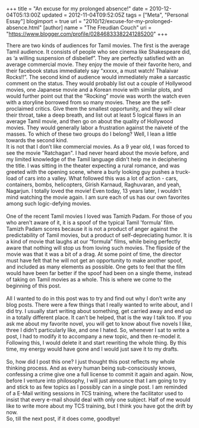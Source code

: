 +++
title = "An excuse for my prolonged absence!"
date = 2010-12-04T05:13:00Z
updated = 2012-11-04T09:52:05Z
tags = ["Meta", "Personal Essay"]
blogimport = true 
url = "2010/12/excuse-for-my-prolonged-absence.html"
[author]
	name = "The Freudian Couch"
	uri = "https://www.blogger.com/profile/02846833382241285200"
+++

<div dir="ltr" style="text-align: left;" trbidi="on">
There are two kinds of audiences for Tamil movies. The first is the average Tamil audience. It consists of people who see cinema like Shakespeare did, as ‘a willing suspension of disbelief”. They are perfectly satisfied with an average commercial movie. They enjoy the movie of their favorite hero, and their facebook status immediately say “xxxxx, a must watch! Thalaivar Rocks!!”. The second kind of audience would immediately make a sarcastic comment on the status. They would probably list out a couple of Hollywood movies, one Japanese movie and a Korean movie with similar plots, and would further point out that the “Rocking” movie was worth the watch even with a storyline borrowed from so many movies. These are the self-proclaimed critics. Give them the smallest opportunity, and they will clear their throat, take a deep breath, and list out at least 5 logical flaws in an average Tamil movie, and then go on about the quality of Hollywood movies. They would generally labor a frustration against the naiveté of the masses. To which of these two groups do I belong? Well, I lean a little towards the second kind.<br />
It is not that I don’t like commercial movies. As a 9 year old, I was forced to see the movie "Ratchagan". I had never heard about the movie before, and my limited knowledge of the Tamil language didn't help me in deciphering the title. I was sitting in the theater expecting a rural romance, and was greeted with the opening scene, where a burly looking guy pushes a truck-load of cars into a valley. What followed this was a lot of action - cars, containers, bombs, helicopters, Girish Karnaud, Raghuvaran, and yeah, Nagarjun. I totally loved the movie! Even today, 13 years later, I wouldn't mind watching the movie again.  I am sure each of us has our own favorites among such logic-defying movies.<br />
<br />
One of the recent Tamil movies I loved was Tamizh Padam. For those of you who aren't aware of it, it is a spoof of the typical Tamil 'formula' film. Tamizh Padam scores because it is not a product of anger against the predictability of Tamil movies, but a product of self-depreciating humor. It is a kind of movie that laughs at our “formula” films, while being perfectly aware that nothing will stop us from loving such movies. The flipside of the movie was that it was a bit of a drag. At some point of time, the director must have felt that he will not get an opportunity to make another spoof, and included as many elements as possible. One gets to feel that the film would have been far better if the spoof had been on a single theme, instead of taking on Tamil movies as a whole. This is where we come to the beginning of this post.<br />
<br />
All I wanted to do in this post was to try and find out why I don’t write any blog posts. There were a few things that I really wanted to write about, and I did try. I usually start writing about something, get carried away and end up in a totally different place. It can’t be helped, that is the way I talk too. If you ask me about my favorite novel, you will get to know about five novels I like, three I didn’t particularly like, and one I hated. So, whenever I sat to write a post, I had to modify it to accompany a new topic, and then re-model it. Following this, I would delete it and start rewriting the whole thing. By this time, my energy would have gone and I would just save it to my drafts. <br />
<br />
So, how did I post this one? I just thought this post reflects my whole thinking process. And as every human being sub-consciously knows, confessing a crime give one a full license to commit it again and again. Now, before I venture into philosophy, I will just announce that I am going to try and stick to as few topics as I possibly can in a single post. I am reminded of a E-Mail writing sessions in TCS training, where the facilitator used to insist that every e-mail should deal with only one subject. Half of me would like to write more about my TCS training, but I think you have got the drift by now.<br />
So, till the next post, if it does come, goodbye!</div>

